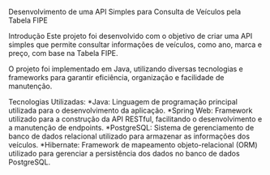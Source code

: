 Desenvolvimento de uma API Simples para Consulta de Veículos pela Tabela FIPE

Introdução
Este projeto foi desenvolvido com o objetivo de criar uma API simples que permite consultar informações de veículos,
como ano, marca e preço, com base na Tabela FIPE.

O projeto foi implementado em Java, utilizando diversas tecnologias e frameworks para garantir eficiência, organização e facilidade de manutenção.

Tecnologias Utilizadas:
*Java: Linguagem de programação principal utilizada para o desenvolvimento da aplicação.
*Spring Web: Framework utilizado para a construção da API RESTful, facilitando o desenvolvimento e a manutenção de endpoints.
*PostgreSQL: Sistema de gerenciamento de banco de dados relacional utilizado para armazenar as informações dos veículos.
*Hibernate: Framework de mapeamento objeto-relacional (ORM) utilizado para gerenciar a persistência dos dados no banco de dados PostgreSQL.
